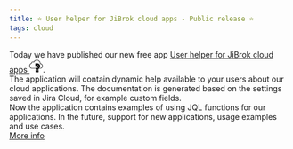 ```yaml
---
title: ⭐️ User helper for JiBrok cloud apps - Public release ⭐️
tags: cloud
---
```


<div>
Today we have published our new free app <a href="https://marketplace.atlassian.com/apps/1227296/user-helper-for-jibrok-cloud-apps?hosting=cloud&tab=overview"> User helper for JiBrok cloud apps <img src="/uploads/user-helper-cloud/user-helper-cloud.png" style="width:24px"/></a>.
<br/>
The application will contain dynamic help available to your users about our cloud applications. The documentation is generated based on the settings saved in Jira Cloud, for example custom fields.
<br/>
Now the application contains examples of using JQL functions for our applications. In the future, support for new applications, usage examples and use cases.
<br/>
<a href="/docs/user-helper-cloud/overview/">More info</a>
</div>

